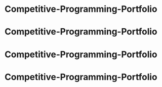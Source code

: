 # Competitive-Programming-Portfolio
# Competitive-Programming-Portfolio
# Competitive-Programming-Portfolio
# Competitive-Programming-Portfolio
